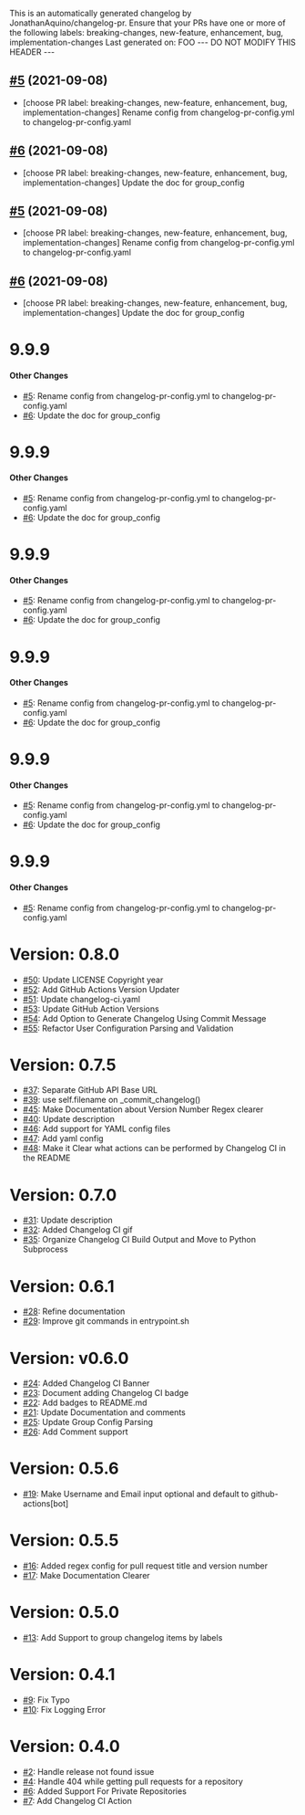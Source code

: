 This is an automatically generated changelog by JonathanAquino/changelog-pr.
Ensure that your PRs have one or more of the following labels:
breaking-changes, new-feature, enhancement, bug, implementation-changes
Last generated on: FOO
--- DO NOT MODIFY THIS HEADER ---

## [#5](https://github.com/JonathanAquino/changelog-pr/pull/5) (2021-09-08)
- [choose PR label: breaking-changes, new-feature, enhancement, bug, implementation-changes] Rename config from changelog-pr-config.yml to changelog-pr-config.yaml

## [#6](https://github.com/JonathanAquino/changelog-pr/pull/6) (2021-09-08)
- [choose PR label: breaking-changes, new-feature, enhancement, bug, implementation-changes] Update the doc for group_config

## [#5](https://github.com/JonathanAquino/changelog-pr/pull/5) (2021-09-08)
- [choose PR label: breaking-changes, new-feature, enhancement, bug, implementation-changes] Rename config from changelog-pr-config.yml to changelog-pr-config.yaml

## [#6](https://github.com/JonathanAquino/changelog-pr/pull/6) (2021-09-08)
- [choose PR label: breaking-changes, new-feature, enhancement, bug, implementation-changes] Update the doc for group_config



# 9.9.9


#### Other Changes

* [#5](https://github.com/JonathanAquino/changelog-pr/pull/5): Rename config from changelog-pr-config.yml to changelog-pr-config.yaml
* [#6](https://github.com/JonathanAquino/changelog-pr/pull/6): Update the doc for group_config


# 9.9.9


#### Other Changes

* [#5](https://github.com/JonathanAquino/changelog-pr/pull/5): Rename config from changelog-pr-config.yml to changelog-pr-config.yaml
* [#6](https://github.com/JonathanAquino/changelog-pr/pull/6): Update the doc for group_config


# 9.9.9


#### Other Changes

* [#5](https://github.com/JonathanAquino/changelog-pr/pull/5): Rename config from changelog-pr-config.yml to changelog-pr-config.yaml
* [#6](https://github.com/JonathanAquino/changelog-pr/pull/6): Update the doc for group_config


# 9.9.9


#### Other Changes

* [#5](https://github.com/JonathanAquino/changelog-pr/pull/5): Rename config from changelog-pr-config.yml to changelog-pr-config.yaml
* [#6](https://github.com/JonathanAquino/changelog-pr/pull/6): Update the doc for group_config


# 9.9.9


#### Other Changes

* [#5](https://github.com/JonathanAquino/changelog-pr/pull/5): Rename config from changelog-pr-config.yml to changelog-pr-config.yaml
* [#6](https://github.com/JonathanAquino/changelog-pr/pull/6): Update the doc for group_config


# 9.9.9


#### Other Changes

* [#5](https://github.com/JonathanAquino/changelog-pr/pull/5): Rename config from changelog-pr-config.yml to changelog-pr-config.yaml


# Version: 0.8.0

* [#50](https://github.com/saadmk11/changelog-ci/pull/50): Update LICENSE Copyright year
* [#52](https://github.com/saadmk11/changelog-ci/pull/52): Add GitHub Actions Version Updater
* [#51](https://github.com/saadmk11/changelog-ci/pull/51): Update changelog-ci.yaml
* [#53](https://github.com/saadmk11/changelog-ci/pull/53): Update GitHub Action Versions
* [#54](https://github.com/saadmk11/changelog-ci/pull/54): Add Option to Generate Changelog Using Commit Message
* [#55](https://github.com/saadmk11/changelog-ci/pull/55): Refactor User Configuration Parsing and Validation


# Version: 0.7.5

* [#37](https://github.com/saadmk11/changelog-ci/pull/37): Separate GitHub API Base URL
* [#39](https://github.com/saadmk11/changelog-ci/pull/39): use self.filename on _commit_changelog()
* [#45](https://github.com/saadmk11/changelog-ci/pull/45): Make Documentation about Version Number Regex clearer
* [#40](https://github.com/saadmk11/changelog-ci/pull/40): Update description
* [#46](https://github.com/saadmk11/changelog-ci/pull/46): Add support for YAML config files
* [#47](https://github.com/saadmk11/changelog-ci/pull/47): Add yaml config
* [#48](https://github.com/saadmk11/changelog-ci/pull/48): Make it Clear what actions can be performed by Changelog CI in the README


# Version: 0.7.0

* [#31](https://github.com/saadmk11/changelog-ci/pull/31): Update description
* [#32](https://github.com/saadmk11/changelog-ci/pull/32): Added Changelog CI gif
* [#35](https://github.com/saadmk11/changelog-ci/pull/35): Organize Changelog CI Build Output and Move to Python Subprocess


# Version: 0.6.1

* [#28](https://github.com/saadmk11/changelog-ci/pull/28): Refine documentation
* [#29](https://github.com/saadmk11/changelog-ci/pull/29): Improve git commands in entrypoint.sh


# Version: v0.6.0

* [#24](https://github.com/saadmk11/changelog-ci/pull/24): Added Changelog CI Banner
* [#23](https://github.com/saadmk11/changelog-ci/pull/23): Document adding Changelog CI badge
* [#22](https://github.com/saadmk11/changelog-ci/pull/22): Add badges to README.md
* [#21](https://github.com/saadmk11/changelog-ci/pull/21): Update Documentation and comments
* [#25](https://github.com/saadmk11/changelog-ci/pull/25): Update Group Config Parsing
* [#26](https://github.com/saadmk11/changelog-ci/pull/26): Add Comment support


Version: 0.5.6
==============

* [#19](https://github.com/saadmk11/changelog-ci/pull/19): Make Username and Email input optional and default to github-actions[bot]


Version: 0.5.5
==============

* [#16](https://github.com/saadmk11/changelog-ci/pull/16): Added regex config for pull request title and version number
* [#17](https://github.com/saadmk11/changelog-ci/pull/17): Make Documentation Clearer


Version: 0.5.0
==============

* [#13](https://github.com/saadmk11/changelog-ci/pull/13): Add Support to group changelog items by labels


Version: 0.4.1
==============

* [#9](https://github.com/saadmk11/changelog-ci/pull/9): Fix Typo
* [#10](https://github.com/saadmk11/changelog-ci/pull/10): Fix Logging Error


Version: 0.4.0
==============

* [#2](https://github.com/saadmk11/changelog-ci/pull/2): Handle release not found issue
* [#4](https://github.com/saadmk11/changelog-ci/pull/4): Handle 404 while getting pull requests for a repository
* [#6](https://github.com/saadmk11/changelog-ci/pull/6): Added Support For Private Repositories
* [#7](https://github.com/saadmk11/changelog-ci/pull/7): Add Changelog CI Action
